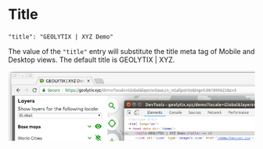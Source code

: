 # Title

`"title": "GEOLYTIX | XYZ Demo"`

The value of the `"title"` entry will substitute the title meta tag of Mobile and Desktop views. The default title is GEOLYTIX \| XYZ.

![](../.gitbook/assets/image%20%284%29.png)



